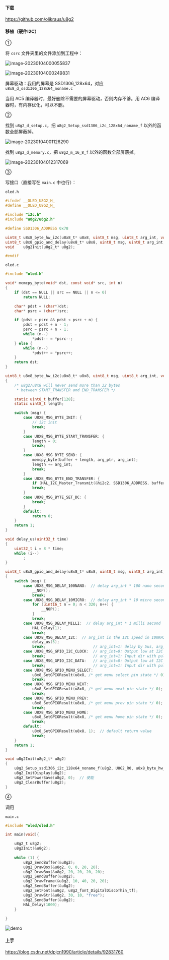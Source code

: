 #### 下载

https://github.com/olikraus/u8g2

#### 移植（硬件I2C）

①

将 `csrc` 文件夹里的文件添加到工程中：

![image-20230104000055837](README.assets/image-20230104000055837.png)

![image-20230104000249831](README.assets/image-20230104000249831.png)



屏幕驱动：我用的屏幕是 SSD1306_128x64，对应 `u8x8_d_ssd1306_128x64_noname.c`

当用 AC5 编译器时，最好删除不需要的屏幕驱动，否则内存不够。用 AC6 编译器时，有内存优化，可以不删。

② 

找到 `u8g2_d_setup.c`，把 `u8g2_Setup_ssd1306_i2c_128x64_noname_f` 以外的函数全部屏蔽掉。

![image-20230104001126290](README.assets/image-20230104001126290.png)

找到 `u8g2_d_memory.c`，把 `u8g2_m_16_8_f` 以外的函数全部屏蔽掉。

![image-20230104012317069](README.assets/image-20230104012317069.png)

③

写接口（直接写在 `main.c` 中也行）：

`oled.h`

```c
#ifndef __OLED_U8G2_H_
#define __OLED_U8G2_H_

#include "i2c.h"
#include "u8g2/u8g2.h"

#define SSD1306_ADDRESS 0x78

uint8_t u8x8_byte_hw_i2c(u8x8_t* u8x8, uint8_t msg, uint8_t arg_int, void* arg_ptr);
uint8_t u8x8_gpio_and_delay(u8x8_t* u8x8, uint8_t msg, uint8_t arg_int, void* arg_ptr);
void    u8g2Init(u8g2_t* u8g2);

#endif
```

`oled.c`

```c
#include "oled.h"

void* memcpy_byte(void* dst, const void* src, int n)
{
    if (dst == NULL || src == NULL || n <= 0)
        return NULL;

    char* pdst = (char*)dst;
    char* psrc = (char*)src;

    if (pdst > psrc && pdst < psrc + n) {
        pdst = pdst + n - 1;
        psrc = psrc + n - 1;
        while (n--)
            *pdst-- = *psrc--;
    } else {
        while (n--)
            *pdst++ = *psrc++;
    }
    return dst;
}

uint8_t u8x8_byte_hw_i2c(u8x8_t* u8x8, uint8_t msg, uint8_t arg_int, void* arg_ptr)
{
    /* u8g2/u8x8 will never send more than 32 bytes
     * between START_TRANSFER and END_TRANSFER */

    static uint8_t buffer[128];
    static uint8_t length;

    switch (msg) {
        case U8X8_MSG_BYTE_INIT: {
            // i2c init
            break;
        }
        case U8X8_MSG_BYTE_START_TRANSFER: {
            length = 0;
            break;
        }
        case U8X8_MSG_BYTE_SEND: {
            memcpy_byte(buffer + length, arg_ptr, arg_int);
            length += arg_int;
            break;
        }
        case U8X8_MSG_BYTE_END_TRANSFER: {
            if (HAL_I2C_Master_Transmit(&hi2c2, SSD1306_ADDRESS, buffer, length, 0xFF) != HAL_OK) return 0;
            break;
        }
        case U8X8_MSG_BYTE_SET_DC: {
            break;
        }
        default:
            return 0;
    }
    return 1;
}

void delay_us(uint32_t time)
{
    uint32_t i = 8 * time;
    while (i--)
        ;
}

uint8_t u8x8_gpio_and_delay(u8x8_t* u8x8, uint8_t msg, uint8_t arg_int, void* arg_ptr)
{
    switch (msg) {
        case U8X8_MSG_DELAY_100NANO:  // delay arg_int * 100 nano seconds
            __NOP();
            break;
        case U8X8_MSG_DELAY_10MICRO:  // delay arg_int * 10 micro seconds
            for (uint16_t n = 0; n < 320; n++) {
                __NOP();
            }
            break;
        case U8X8_MSG_DELAY_MILLI:  // delay arg_int * 1 milli second
            HAL_Delay(1);
            break;
        case U8X8_MSG_DELAY_I2C:  // arg_int is the I2C speed in 100KHz, e.g. 4 = 400 KHz
            delay_us(5);
            break;                     // arg_int=1: delay by 5us, arg_int = 4: delay by 1.25us
        case U8X8_MSG_GPIO_I2C_CLOCK:  // arg_int=0: Output low at I2C clock pin
            break;                     // arg_int=1: Input dir with pullup high for I2C clock pin
        case U8X8_MSG_GPIO_I2C_DATA:   // arg_int=0: Output low at I2C data pin
            break;                     // arg_int=1: Input dir with pullup high for I2C data pin
        case U8X8_MSG_GPIO_MENU_SELECT:
            u8x8_SetGPIOResult(u8x8, /* get menu select pin state */ 0);
            break;
        case U8X8_MSG_GPIO_MENU_NEXT:
            u8x8_SetGPIOResult(u8x8, /* get menu next pin state */ 0);
            break;
        case U8X8_MSG_GPIO_MENU_PREV:
            u8x8_SetGPIOResult(u8x8, /* get menu prev pin state */ 0);
            break;
        case U8X8_MSG_GPIO_MENU_HOME:
            u8x8_SetGPIOResult(u8x8, /* get menu home pin state */ 0);
            break;
        default:
            u8x8_SetGPIOResult(u8x8, 1);  // default return value
            break;
    }
    return 1;
}

void u8g2Init(u8g2_t* u8g2)
{
    u8g2_Setup_ssd1306_i2c_128x64_noname_f(u8g2, U8G2_R0, u8x8_byte_hw_i2c, u8x8_gpio_and_delay);
    u8g2_InitDisplay(u8g2);
    u8g2_SetPowerSave(u8g2, 0);  // 使能
    u8g2_ClearBuffer(u8g2);
}
```

④

调用

`main.c`

```c
#include "oled/oled.h"

int main(void){

    u8g2_t u8g2; 
    u8g2Init(&u8g2);
    
    while (1) {
        u8g2_SendBuffer(&u8g2);
        u8g2_DrawBox(&u8g2, 0, 0, 20, 20);
        u8g2_DrawBox(&u8g2, 20, 20, 20, 20);
        u8g2_SendBuffer(&u8g2);
        u8g2_DrawFrame(&u8g2, 10, 40, 20, 20);
        u8g2_SendBuffer(&u8g2);
        u8g2_SetFont(&u8g2, u8g2_font_DigitalDiscoThin_tf);
        u8g2_DrawStr(&u8g2, 30, 10, "free");
        u8g2_SendBuffer(&u8g2);
        HAL_Delay(1000);
    }
    
}
```

![demo](README.assets/20210622171021683.jpg)

#### 上手

https://blog.csdn.net/dpjcn1990/article/details/92831760